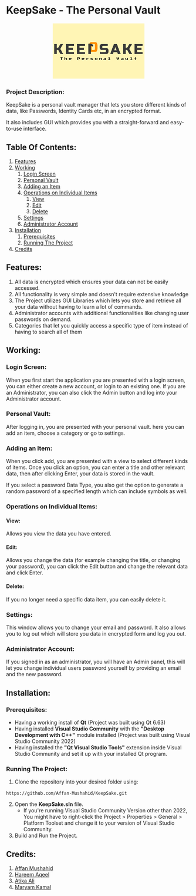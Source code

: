 

# KeepSake - The Personal Vault
<p align="center">
  <img src="KeepSake_New.png">
</p>

### Project Description:
KeepSake is a personal vault manager that lets you store different kinds of data, like Passwords, Identity Cards etc, in an encrypted format.

It also includes GUI which provides you with a straight-forward and easy-to-use interface.
 
## Table Of Contents:
1. [Features](#features)
2. [Working](#working)
    1. [Login Screen](#login-screen)
    2. [Personal Vault](#personal-vault)
    3. [Adding an Item](#adding-an-item)
    4. [Operations on Individual Items](#operations-on-individual-items)
        1. [View](#view)
        2. [Edit](#edit)
        3. [Delete](#delete)
    5. [Settings](#settings)
    6. [Administrator Account](#administrator-account)
3. [Installation](#installation)
    1. [Prerequisites](#prerequisites)
    2. [Running The Project](#running-the-project)
4. [Credits](#credits)

## Features:
1) All data is encrypted which ensures your data can not be easily accessed.
2) All functionality is very simple and doesn't require extensive knowledge
3) The Project utilizes GUI Libraries which lets you store and retrieve all your data without having to learn a lot of commands.
4) Administrator accounts with additional functionalities like changing user passwords on demand.
5) Categories that let you quickly access a specific type of item instead of having to search all of them

## Working:
### Login Screen:
When you first start the application you are presented with a login screen, you can either create a new account, or login to an existing one. If you are an Administrator, you can also click the Admin button and log into your Administrator account.

### Personal Vault:
After logging in, you are presented with your personal vault. here you can add an item, choose a category or go to settings.

### Adding an Item:
When you click add, you are presented with a view to select different kinds of items. Once you click an option, you can enter a title and other relevant data, then after clicking Enter, your data is stored in the vault.

If you select a password Data Type, you also get the option to generate a random password of a specified length which can include symbols as well.

### Operations on Individual Items:

#### View:
Allows you view the data you have entered.

#### Edit:
Allows you change the data (for example changing the title, or changing your password), you can click the Edit button and change the relevant data and click Enter.

#### Delete:
If you no longer need a specific data item, you can easily delete it.

### Settings:
This window allows you to change your email and password. It also allows you to log out which will store you data in encrypted form and log you out.

### Administrator Account:
If you signed in as an administrator, you will have an Admin panel, this will let you change individual users password yourself by providing an email and the new password.

## Installation:

### Prerequisites:
- Having a working install of **Qt** (Project was built using Qt 6.63)
- Having installed **Visual Studio Community** with the **"Desktop Development with C++"** module installed (Project was built using Visual Studio Community 2022)
- Having installed the **"Qt Visual Studio Tools"** extension inside Visual Studio Community and set it up with your installed Qt program.

### Running The Project:
1. Clone the repository into your desired folder using:
```
https://github.com/Affan-Mushahid/KeepSake.git
```

2. Open the **KeepSake.sln** file.
    - If you're running Visual Studio Community Version other than 2022, You might have to right-click the Project > Properties > General > Platform Toolset and change it to your version of Visual Studio Community.
3. Build and Run the Project.

## Credits:
1. [Affan Mushahid](https://github.com/Affan-Mushahid)
2. [Hareem Aqeel](https://github.com/hareem-aqeel)
3. [Atika Ali](https://github.com/atika-ali)
4. [Maryam Kamal](https://github.com/maryam01k)
